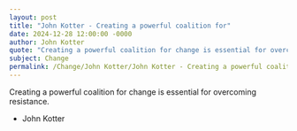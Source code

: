 ```yaml
---
layout: post
title: "John Kotter - Creating a powerful coalition for"
date: 2024-12-28 12:00:00 -0000
author: John Kotter
quote: "Creating a powerful coalition for change is essential for overcoming resistance."
subject: Change
permalink: /Change/John Kotter/John Kotter - Creating a powerful coalition for
---
```


Creating a powerful coalition for change is essential for overcoming resistance.

- John Kotter
